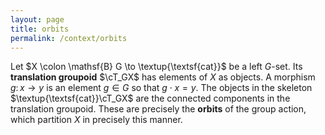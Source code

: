 ```yaml
---
layout: page
title: orbits
permalink: /context/orbits
---
```

Let $X \colon \mathsf{B} G \to \textup{\textsf{cat}}$ be a left $G$-set. Its **translation groupoid** $\cT_GX$ has elements of $X$ as objects. A morphism $g \colon x \to y$ is an element $g \in G$ so that $g \cdot x = y$. The objects in the skeleton $\textup{\textsf{cat}}\cT_GX$ are the connected components in the translation groupoid. These are precisely the **orbits** of the group action, which partition $X$ in precisely this manner.
